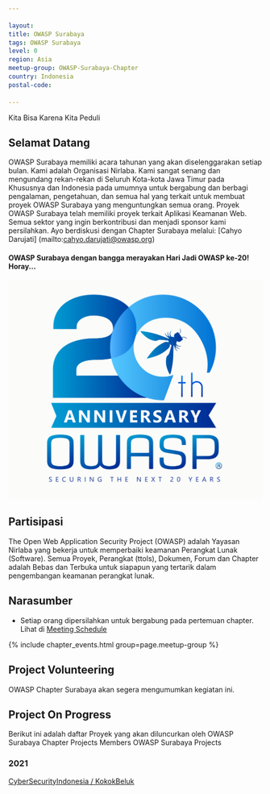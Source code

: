 ```yaml
---

layout:
title: OWASP Surabaya
tags: OWASP Surabaya
level: 0
region: Asia
meetup-group: OWASP-Surabaya-Chapter
country: Indonesia
postal-code: 

---
```


Kita Bisa Karena Kita Peduli

## Selamat Datang
OWASP Surabaya memiliki acara tahunan yang akan diselenggarakan setiap bulan. Kami adalah Organisasi Nirlaba. Kami sangat senang dan mengundang rekan-rekan di Seluruh Kota-kota Jawa Timur pada Khususnya dan Indonesia pada umumnya untuk bergabung dan berbagi pengalaman, pengetahuan, dan semua hal yang terkait untuk membuat proyek OWASP Surabaya yang menguntungkan semua orang. Proyek OWASP Surabaya telah memiliki proyek terkait Aplikasi Keamanan Web.
Semua sektor yang ingin berkontribusi dan menjadi sponsor kami persilahkan. Ayo berdiskusi dengan Chapter Surabaya melalui: [Cahyo Darujati] (mailto:cahyo.darujati@owasp.org) 
#### OWASP Surabaya dengan bangga merayakan Hari Jadi OWASP ke-20! Horay...
[![OWASP 20th Anniversary Image](assets/images/OWASP%2020th%20Anniversary.jpeg)](https://20thanniversary.owasp.org/)

## Partisipasi
The Open Web Application Security Project (OWASP) adalah Yayasan Nirlaba yang bekerja untuk memperbaiki keamanan Perangkat Lunak (Software). Semua Proyek, Perangkat (ttols), Dokumen, Forum dan Chapter adalah Bebas dan Terbuka untuk siapapun yang tertarik dalam pengembangan keamanan perangkat lunak. 

## Narasumber
- Setiap orang dipersilahkan untuk bergabung pada pertemuan chapter. Lihat di [Meeting Schedule](https://www.meetup.com/OWASP-Surabaya-Chapter/)

{% include chapter_events.html group=page.meetup-group %}

## Project Volunteering

OWASP Chapter Surabaya akan segera mengumumkan kegiatan ini.

## Project On Progress

Berikut ini adalah daftar Proyek yang akan diluncurkan oleh OWASP Surabaya Chapter
Projects Members
OWASP Surabaya Projects

### 2021

[CyberSecurityIndonesia / KokokBeluk](https://github.com/CyberSecurityOrId/Kokokbeluk)